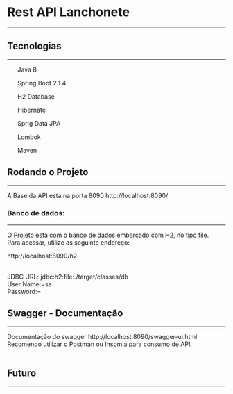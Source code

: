 <h1>Rest API Lanchonete</h1>
<hr>

<h2>Tecnologias</h2>
<hr>

<ul>Java 8</ul>
<ul>Spring Boot 2.1.4</ul>
<ul>H2 Database</ul>
<ul>Hibernate</ul>
<ul>Sprig Data JPA</ul>
<ul>Lombok</ul>
<ul>Maven</ul>

<h2>Rodando o Projeto</h2>
<hr>

A Base da API está na porta 8090
http://localhost:8090/

<h3> Banco de dados: </h3>
<hr>
O Projeto está com o banco de dados embarcado com H2, no tipo file.<br> 
Para acessar, utilize as seguinte endereço:<br>

http://localhost:8090/h2<br><br>

JDBC URL: jdbc:h2:file:./target/classes/db<br>
User Name:=sa<br>
Password:=<br>


<h2>Swagger - Documentação</h2>
<hr>
Documentação do swagger http://localhost:8090/swagger-ui.html<br>
Recomendo utilizar o Postman ou Insomia para consumo de API.<br><br>

<h2> Futuro </h2>
<hr>